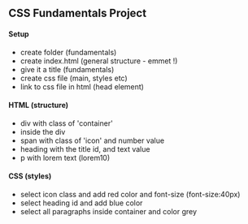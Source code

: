 ## CSS Fundamentals Project

#### Setup

- create folder (fundamentals)
- create index.html (general structure - emmet !)
- give it a title (fundamentals)
- create css file (main, styles etc)
- link to css file in html (head element)

#### HTML (structure)

- div with class of 'container'
- inside the div
- span with class of 'icon' and number value
- heading with the title id, and text value
- p with lorem text (lorem10)

#### CSS (styles)

- select icon class and add red color and font-size (font-size:40px)
- select heading id and add blue color
- select all paragraphs inside container and color grey
